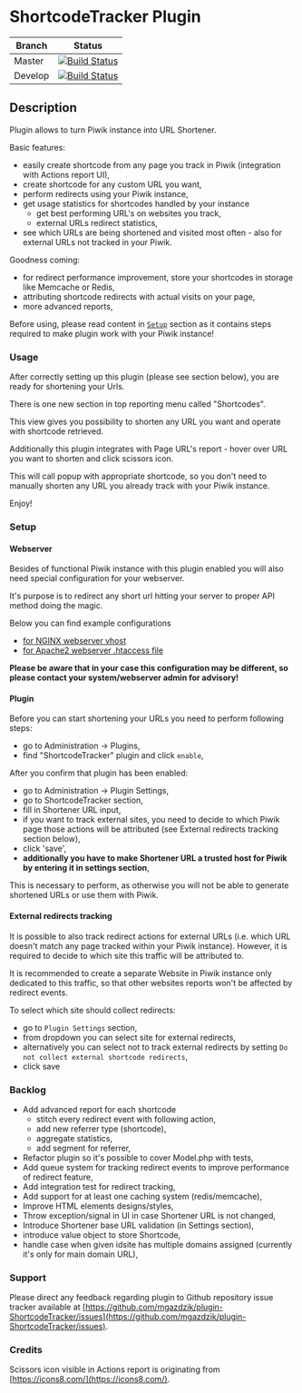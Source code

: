 # ShortcodeTracker Plugin

| Branch | Status |
| --- | --- |
| Master | [![Build Status](https://travis-ci.org/mgazdzik/plugin-ShortcodeTracker.svg?branch=master)](https://travis-ci.org/mgazdzik/plugin-ShortcodeTracker) |
| Develop | [![Build Status](https://travis-ci.org/mgazdzik/plugin-ShortcodeTracker.svg?branch=develop)](https://travis-ci.org/mgazdzik/plugin-ShortcodeTracker) |

## Description

Plugin allows to turn Piwik instance into URL Shortener.

Basic features:

* easily create shortcode from any page you track in Piwik (integration with Actions report UI),
* create shortcode for any custom URL you want,
* perform redirects using your Piwik instance,
* get usage statistics for shortcodes handled by your instance
    * get best performing URL's on websites you track,
    * external URLs redirect statistics,
* see which URLs are being shortened and visited most often - also for external URLs not tracked in your Piwik.

Goodness coming:

* for redirect performance improvement, store your shortcodes in storage like Memcache or Redis,
* attributing shortcode redirects with actual visits on your page,
* more advanced reports,

Before using, please read content in [`Setup`](https://github.com/mgazdzik/plugin-ShortcodeTracker#setup) section 
as it contains steps required to make plugin work with your Piwik instance!

### Usage

After correctly setting up this plugin (please see section below), you are ready for shortening your Urls.

There is one new section in top reporting menu called "Shortcodes".

This view gives you possibility to shorten any URL you want and operate with shortcode retrieved.

Additionally this plugin integrates with Page URL's report - hover over URL you want to shorten and click scissors icon.

This will call popup with appropriate shortcode, so you don't need to manually shorten any URL you already track with your
Piwik instance.

Enjoy!

### Setup

#### Webserver
Besides of functional Piwik instance with this plugin enabled you will also need special configuration for your webserver.

It's purpose is to redirect any short url hitting your server to proper API method doing the magic.

Below you can find example configurations

* [for NGINX webserver vhost](docs/nginx_config.md)
* [for Apache2 webserver .htaccess file](docs/apache_config.md)

**Please be aware that in your case this configuration may be different, so please contact your system/webserver
admin for advisory!**


#### Plugin

Before you can start shortening your URLs you need to perform following steps:

* go to Administration -> Plugins,
* find "ShortcodeTracker" plugin and click `enable`,

After you confirm that plugin has been enabled:
* go to Administration -> Plugin Settings,
* go to ShortcodeTracker section,
* fill in Shortener URL input,
* if you want to track external sites, you need to decide to which Piwik page those actions will be attributed (see
External redirects tracking section below),
* click 'save',
* **additionally you have to make Shortener URL a trusted host for Piwik by entering it in settings section**,

This is necessary to perform, as otherwise you will not be able to generate shortened URLs or use them with Piwik.

#### External redirects tracking

It is possible to also track redirect actions for external URLs (i.e. which URL doesn't match any page tracked within
your Piwik instance). However, it is required to decide to which site this traffic will be attributed to.

It is recommended to create a separate Website in Piwik instance only dedicated to this traffic, so that other websites
reports won't be affected by redirect events.

To select which site should collect redirects:

* go to `Plugin Settings` section,
* from dropdown you can select site for external redirects,
* alternatively you can select not to track external redirects by setting `Do not collect external shortcode redirects`,
* click save



### Backlog

* Add advanced report for each shortcode
    * stitch every redirect event with following action,
    * add new referrer type (shortcode),
    * aggregate statistics,
    * add segment for referrer,
* Refactor plugin so it's possible to cover Model.php with tests,
* Add queue system for tracking redirect events to improve performance of redirect feature,
* Add integration test for redirect tracking,
* Add support for at least one caching system (redis/memcache),
* Improve HTML elements designs/styles,
* Throw exception/signal in UI in case Shortener URL is not changed,
* Introduce Shortener base URL validation (in Settings section),
* introduce value object to store Shortcode,
* handle case when given idsite has multiple domains assigned (currently it's only for main domain URL),


### Support

Please direct any feedback regarding plugin to Github repository issue tracker available at
[https://github.com/mgazdzik/plugin-ShortcodeTracker/issues](https://github.com/mgazdzik/plugin-ShortcodeTracker/issues).


### Credits
Scissors icon visible in Actions report is originating from
[https://icons8.com/](https://icons8.com/).

##